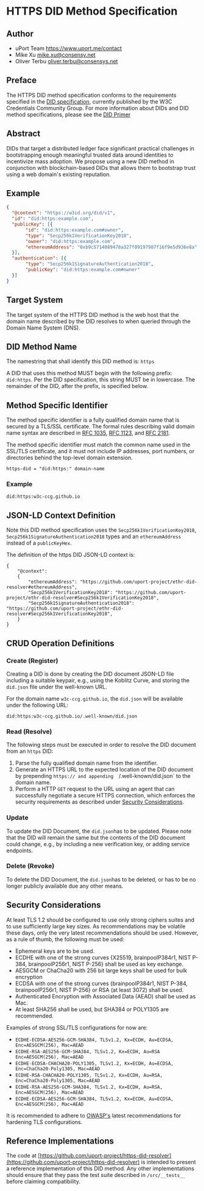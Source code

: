 # HTTPS DID Method Specification

## Author

- uPort Team <https://www.uport.me/contact>
- Mike Xu <mike.xu@consensy.net>
- Oliver Terbu <oliver.terbu@consensys.net>

## Preface

The HTTPS DID method specification conforms to the requirements specified in the
[DID specification](https://w3c-ccg.github.io/did-spec/), currently published by the W3C Credentials Community Group.
For more information about DIDs and DID method specifications, please see the
[DID Primer](https://github.com/WebOfTrustInfo/rebooting-the-web-of-trust-fall2017/blob/master/topics-and-advance-readings/did-primer.md)

## Abstract

DIDs that target a distributed ledger face significant practical challenges in bootstrapping enough meaningful
trusted data around identities to incentivize mass adoption. We propose using a new DID method in conjunction
with blockchain-based DIDs that allows them to bootstrap trust using a web domain's existing reputation.

## Example

```json
{
  "@context": "https://w3id.org/did/v1",
  "id": "did:https:example.com",
  "publicKey": [{
       "id": "did:https:example.com#owner",
       "type": "Secp256k1VerificationKey2018",
       "owner": "did:https:example.com",
       "ethereumAddress": "0xb9c5714089478a327f09197987f16f9e5d936e8a"
  }],
  "authentication": [{
       "type": "Secp256k1SignatureAuthentication2018",
       "publicKey": "did:https:example.com#owner"
  }]
}
```

## Target System

The target system of the HTTPS DID method is the web host that the domain name described by the DID resolves
to when queried through the Domain Name System (DNS).

## DID Method Name

The namestring that shall identify this DID method is: `https`

A DID that uses this method MUST begin with the following prefix: `did:https`. Per the DID specification, this string 
MUST be in lowercase. The remainder of the DID, after the prefix, is specified below.

## Method Specific Identifier

The method specific identifier is a fully qualified domain name that is secured by a TLS/SSL certificate. The formal
rules describing valid domain name syntax are described in 
[RFC 1035](https://tools.ietf.org/html/rfc1035), [RFC 1123](https://tools.ietf.org/html/rfc1123),
and [RFC 2181](https://tools.ietf.org/html/rfc2181).

The method specific identifier must match the common name used in the SSL/TLS certificate, and it must not
include IP addresses, port numbers, or directories behind the top-level domain extension. 

	https-did = "did:https:" domain-name

### Example

```
did:https:w3c-ccg.github.io
```

## JSON-LD Context Definition

Note this DID method specification uses the `Secp256k1VerificationKey2018`, `Secp256k1SignatureAuthentication2018`
types and an `ethereumAddress` instead of a `publicKeyHex`.

The definition of the https DID JSON-LD context is:

    {
        "@context":
        {
            "ethereumAddress": "https://github.com/uport-project/ethr-did-resolver#ethereumAddress",
            "Secp256k1VerificationKey2018": "https://github.com/uport-project/ethr-did-resolver#Secp256k1VerificationKey2018",
            "Secp256k1SignatureAuthentication2018": "https://github.com/uport-project/ethr-did-resolver#Secp256k1VerificationKey2018",
        }
    }
    
## CRUD Operation Definitions

### Create (Register)

Creating a DID is done by creating the DID document JSON-LD file including a suitable keypair, e.g., using the 
Koblitz Curve, and storing the `did.json` file under the well-known URL.  

For the domain name `w3c-ccg.github.io`, the `did.json` will be available under the following URL: 
```
did:https:w3c-ccg.github.io/.well-known/did.json
```

### Read (Resolve)

The following steps must be executed in order to resolve the DID document from an `https` DID:

1. Parse the fully qualified domain name from the identifier.
2. Generate an HTTPS URL to the expected location of the DID document by prepending `https:// and appending 
`/.well-known/did.json` to the domain name.
3. Perform a HTTP `GET` request to the URL using an agent that can successfully negotiate a secure HTTPS connection,
which enforces the security requirements as described under [Security Considerations](Security-Considerations).

### Update

To update the DID Document, the `did.json`has to be updated. Please note that the DID will remain the same but 
the contents of the DID document could change, e.g., by including a new verification key, or adding service endpoints.  

### Delete (Revoke)

To delete the DID Document, the `did.json`has to be deleted, or has to be no longer publicly available
due any other means.  

## Security Considerations

At least TLS 1.2 should be configured to use only strong ciphers suites and to use sufficiently large key sizes.
As recommendations may be volatile these days, only the very latest recommendations should be used. However,
as a rule of thumb, the following must be used:

- Ephemeral keys are to be used.
- ECDHE with one of the strong curves {X25519, brainpoolP384r1, NIST P-384, brainpoolP256r1, NIST P-256} shall be
used as key exchange.
- AESGCM or ChaCha20 with 256 bit large keys shall be used for bulk encryption
- ECDSA with one of the strong curves {brainpoolP384r1, NIST P-384, brainpoolP256r1, NIST P-256} or RSA 
(at least 3072) shall be used.
- Authenticated Encryption with Associated Data (AEAD) shall be used as Mac.
- At least SHA256 shall be used, but SHA384 or POLY1305 are recommended.

Examples of strong SSL/TLS configurations for now are:
- `ECDHE-ECDSA-AES256-GCM-SHA384, TLSv1.2, Kx=ECDH, Au=ECDSA, Enc=AESGCM(256), Mac=AEAD`
- `ECDHE-RSA-AES256-GCM-SHA384, TLSv1.2, Kx=ECDH, Au=RSA Enc=AESGCM(256), Mac=AEAD`
- `ECDHE-ECDSA-CHACHA20-POLY1305, TLSv1.2, Kx=ECDH, Au=ECDSA, Enc=ChaCha20-Poly1305, Mac=AEAD`
- `ECDHE-RSA-CHACHA20-POLY1305, TLSv1.2, Kx=ECDH, Au=RSA, Enc=ChaCha20-Poly1305, Mac=AEAD`
- `ECDHE-RSA-AES256-GCM-SHA384, TLSv1.2, Kx=ECDH, Au=RSA, Enc=AESGCM(256), Mac=AEAD`
- `ECDHE-ECDSA-AES256-GCM-SHA384, TLSv1.2, Kx=ECDH, Au=ECDSA, Enc=AESGCM(256), Mac=AEAD`

It is recommended to adhere to [OWASP's](https://www.owasp.org/index.php/Transport_Layer_Protection_Cheat_Sheet)
latest recommendations for hardening TLS configurations.

## Reference Implementations

The code at [https://github.com/uport-project/https-did-resolver](https://github.com/uport-project/https-did-resolver)
is intended to present a reference implementation of this DID method. Any other implementations should ensure that
they pass the test suite described in `/src/__tests__` before claiming compatibility.